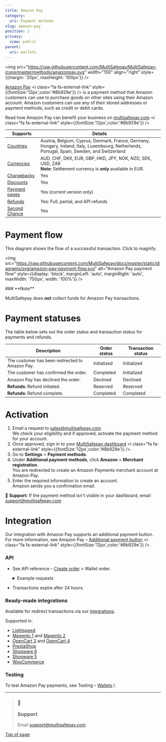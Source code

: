 ```yaml
---
title: Amazon Pay
category:
  uri: Payment methods
slug: amazon-pay
position: 2
privacy:
  view: public
parent:
  uri: wallets
---
```

<img src="https://raw.githubusercontent.com/MultiSafepay/MultiSafepay-icons/master/methods/amazonpay.svg" width="150" align="right" style={{margin: '20px', maxHeight: '100px'}} />

<a href="https://pay.amazon.eu/" target="_blank">Amazon Pay</a> <i class="fa fa-external-link" style={{fontSize:'12px',color:'#8b929e'}} /> is a payment method that Amazon customers can use to purchase goods on other sites using their Amazon account. Amazon customers can use any of their stored addresses or payment methods, such as credit or debit cards.

Read how Amazon Pay can benefit your business on <a href="https://www.multisafepay.com/solutions/payment-methods/amazonpay" target="_blank">multisafepay.com</a> <i class="fa fa-external-link" style={{fontSize:'12px',color:'#8b929e'}} />

| Supports                                                      | Details                                                                                                                                        |
| ------------------------------------------------------------- | ---------------------------------------------------------------------------------------------------------------------------------------------- |
| [Countries](/docs/payment-methods#payment-methods-by-country) | Austria, Belgium, Cyprus, Denmark, France, Germany, Hungary, Ireland, Italy, Luxembourg, Netherlands, Portugal, Spain, Sweden, and Switzerland |
| [Currencies](/docs/currencies/)                               | AUD, CHF, DKK, EUR, GBP, HKD, JPY, NOK, NZD, SEK, USD, ZAR <br /> **Note:** Settlement currency is **only** available in EUR.                  |
| [Chargebacks](/docs/chargebacks/)                             | Yes                                                                                                                                            |
| [Discounts](/docs/discounts/)                                 | Yes                                                                                                                                            |
| [Payment pages](/docs/payment-pages/)                         | Yes (current version only)                                                                                                                     |
| [Refunds](/docs/refund-payments/)                             | Yes: Full, partial, and API refunds                                                                                                            |
| [Second Chance](/docs/second-chance/)                         | Yes                                                                                                                                            |

# Payment flow

This diagram shows the flow of a successful transaction. Click to magnify.

<img src="https://raw.githubusercontent.com/MultiSafepay/docs/master/static/diagrams/svg/amazon-pay-payment-flow.svg" alt="Amazon Pay payment flow" style={{display: 'block', marginLeft: 'auto', marginRight: 'auto', maxWidth: '750px', width: '100%'}} />

<Callout icon="ℹ" theme="default">
  ### **Note**

  MultiSafepay does **not** collect funds for Amazon Pay transactions.
</Callout>

# Payment statuses

The table below sets out the <Glossary>order status</Glossary> and <Glossary>transaction status</Glossary> for payments and refunds.

| Description                                     | Order status | Transaction status |
| ----------------------------------------------- | ------------ | ------------------ |
| The customer has been redirected to Amazon Pay. | Initialized  | Initialized        |
| The customer has confirmed the order.           | Completed    | Initialized        |
| Amazon Pay has declined the order.              | Declined     | Declined           |
| **Refunds:** Refund initiated.                  | Reserved     | Reserved           |
| **Refunds:** Refund complete.                   | Completed    | Completed          |

# Activation

1. Email a request to [sales@multisafepay.com](mailto:sales@multisafepay.com)\
   We check your eligibility and if approved, activate the payment method for your account.
2. Once approved, sign in to your <a href="https://merchant.multisafepay.com" target="_blank">MultiSafepay dashboard</a> <i class="fa fa-external-link" style={{fontSize:'12px',color:'#8b929e'}} />.
3. Go to **Settings** > **Payment methods**.
4. Under **Additional payment methods**, click **Amazon** > **Merchant registration**.\
   You are redirected to create an Amazon Payments merchant account at Amazon Pay.
5. Enter the required information to create an account.\
   Amazon sends you a confirmation email.

💬  **Support:** If the payment method isn't visible in your dashboard, email [support@multisafepay.com](mailto:support@multisafepay.com)

# Integration

Our integration with Amazon Pay supports an additional payment button.\
For more information, see Amazon Pay – <a href="https://developer.amazon.com/docs/amazon-pay-recurring-apb-checkout/additional-payment-button-overview.html" target="_blank">Additional payment button</a> <i class="fa fa-external-link" style={{fontSize:'12px',color:'#8b929e'}} />.

### API

* See API reference – [Create order](/reference/createorder/) > Wallet order.

  <details id="example-requests">
    <summary>Example requests</summary>

    <br />

    For example requests, on the [Create order](/reference/createorder/) page, in the black sandbox, see **Examples** > **Amazon Pay direct/redirect**.\
    Set `type` to `direct` or `redirect`.

    <div style={{textAlign: 'center'}}>
      <img src="https://raw.githubusercontent.com/MultiSafepay/docs/refs/heads/master/static/gifs/sandbox-test.gif" alt="MultiSafepay Sandbox Test Process GIF" style={{width: '40%', height: 'auto'}} />
    </div>
  </details>

* Transactions expire after 24 hours.

### Ready-made integrations

Available for redirect transactions via our [integrations](/docs/our-integrations/).

Supported in:

* [Lightspeed](/docs/lightspeed/)
* [Magento 1](/docs/magento-1/) and [Magento 2](/docs/magento-2/)
* [OpenCart 3](/docs/opencart-3/) and [OpenCart 4](/docs/opencart-4/)
* [PrestaShop](/docs/prestashop/)
* [Shopware 6](/docs/shopware-6/)
* [Shopware 5](/docs/shopware-5/)
* [WooCommerce](/docs/woocommerce/)

### Testing

To test Amazon Pay payments, see Testing – [Wallets](/docs/testing#wallets).\ <br />

***

<blockquote class="callout callout_info">
    <h3 class="callout-heading false">
        <span class="callout-icon">💬</span>
        <p>Support</p>
    </h3>
    <p>Email <a href="mailto:support@multisafepay.com">support@multisafepay.com</a></p>
</blockquote>

[Top of page](#)
